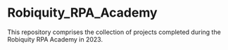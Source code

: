 # Robiquity_RPA_Academy
This repository comprises the collection of projects completed during the Robiquity RPA Academy in 2023.
